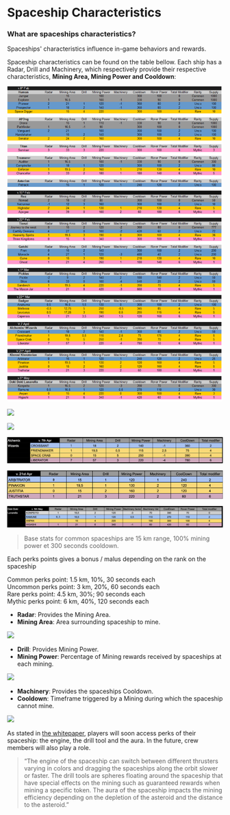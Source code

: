 # Spaceship Characteristics

### **What are spaceships characteristics?** 

Spaceships' characteristics influence in-game behaviors and rewards.  
  
Spaceship characteristics can be found on the table bellow. Each ship has a Radar, Drill and Machinery, which respectively provide their respective characteristics, **Mining Area, Mining Power and Cooldown**:

![](../.gitbook/assets/unknown%20%282%29.png)

![](../.gitbook/assets/image%20%2812%29.png)

![](../.gitbook/assets/image%20%285%29.png)

![](../.gitbook/assets/image%20%2816%29.png)

![](../.gitbook/assets/1_sivrscqolmxkdh4xnnenpq.png)

![](../.gitbook/assets/1_vg6mmejxvlnojxiipdjsjq.png)

> Base stats for common spaceships are 15 km range, 100% mining  power et 300 seconds cooldown.

Each perks points gives a bonus / malus depending on the rank on the spaceship

Common perks point: 1.5 km, 10%, 30 seconds each  
Uncommon perks point: 3 km, 20%, 60 seconds each  
Rare perks point: 4.5 km, 30%; 90 seconds each  
Mythic perks point: 6 km, 40%, 120 seconds each

* **Radar**: Provides the Mining Area.
* **Mining Area**: Area surrounding spaceship to mine.

![](../.gitbook/assets/mining-aera.jpg)

* **Drill**: Provides Mining Power.
* **Mining Power**: Percentage of Mining rewards received by spaceships at each mining.

![](../.gitbook/assets/minig-power.jpg)

* **Machinery**: Provides the spaceships Cooldown.
* **Cooldown**: Timeframe triggered by a Mining during which the spaceship cannot mine.

![](../.gitbook/assets/cooldown.jpg)

As stated in [the whitepaper](https://www.cometh.io/cometh-white-paper.pdf), players will soon access perks of their spaceship: the engine, the drill tool and the aura. In the future, crew members will also play a role.

> “The engine of the spaceship can switch between different thrusters varying in colors and dragging the spaceships along the orbit slower or faster. The drill tools are spheres floating around the spaceship that have special effects on the mining such as guaranteed rewards when mining a specific token. The aura of the spaceship impacts the mining efficiency depending on the depletion of the asteroid and the distance to the asteroid.”

